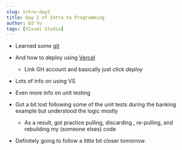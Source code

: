 ```yaml
---
slug: intro-day2
title: Day 2 of Intro to Programming
author: Ed Yu
tags: [Visual Studio]
---
```


* Learned some [git](/docs/github)
* And how to deploy using [Vercel](https://vercel.com/)
     - Link GH account and basically just click *deploy*

* Lots of info on using VS
* Even more info on unit testing 

* Got a bit lost following some of the unit tests during the banking example but understood the logic mostly
     - As a result, got practice pulling, discarding , re-pulling, and rebuilding my (someone elses) code

* Definitely going to follow a little bit closer tomorrow.